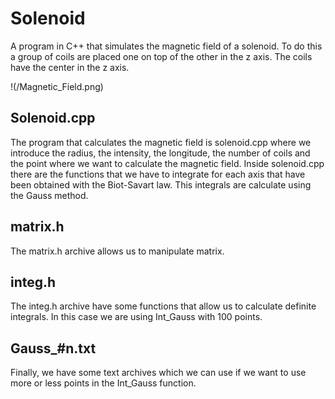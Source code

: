 # Solenoid
A program in C++ that simulates the magnetic field of a solenoid. To do this a group of coils are placed one on top of the other in the z axis. The coils have the center in the z axis.

!(/Magnetic_Field.png)

## Solenoid.cpp
The program that calculates the magnetic field is solenoid.cpp where we introduce the radius, the intensity, the longitude, the number of coils and the point where we want to calculate the magnetic field. Inside solenoid.cpp there are the functions that we have to integrate for each axis that have been obtained with the Biot-Savart law. This integrals are calculate using the Gauss method.

## matrix.h
The matrix.h archive allows us to manipulate matrix.

## integ.h
The integ.h archive have some functions that allow us to calculate definite integrals. In this case we are using Int_Gauss with 100 points.

## Gauss_#n.txt
Finally, we have some text archives which we can use if we want to use more or less points in the Int_Gauss function.
